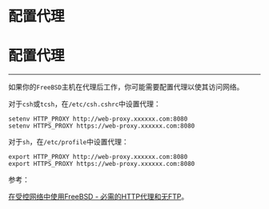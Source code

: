 # 配置代理

# 配置代理

* * *

如果你的`FreeBSD`主机在代理后工作，你可能需要配置代理以使其访问网络。

对于`csh`或`tcsh`，在`/etc/csh.cshrc`中设置代理：

```
setenv HTTP_PROXY http://web-proxy.xxxxxx.com:8080
setenv HTTPS_PROXY https://web-proxy.xxxxxx.com:8080 
```

对于`sh`，在`/etc/profile`中设置代理：

```
export HTTP_PROXY http://web-proxy.xxxxxx.com:8080
export HTTPS_PROXY https://web-proxy.xxxxxx.com:8080 
```

参考：

[在受控网络中使用FreeBSD - 必需的HTTP代理和无FTP](http://www.rhyous.com/2012/04/13/using-freebsd-inside-a-controlled-network-a-required-http-proxy-and-no-ftp/)。
